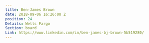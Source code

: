 ```yaml
---
title: Ben-James Brown
date: 2018-09-06 16:26:00 Z
position: 24
Details: Wells Fargo
Section: board
Link: https://www.linkedin.com/in/ben-james-bj-brown-5b519280/
---
```



